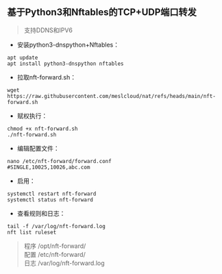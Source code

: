 ## 基于Python3和Nftables的TCP+UDP端口转发
> 支持DDNS和IPV6
* 安装python3-dnspython+Nftables：
```shell
apt update
apt install python3-dnspython nftables
```

* 拉取nft-forward.sh：
```shell
wget https://raw.githubusercontent.com/meslcloud/nat/refs/heads/main/nft-forward.sh
```

* 赋权执行：
```shell
chmod +x nft-forward.sh
./nft-forward.sh
```

* 编辑配置文件：
```shell
nano /etc/nft-forward/forward.conf
#SINGLE,10025,10026,abc.com
```

* 启用：
```shell
systemctl restart nft-forward
systemctl status nft-forward
```

* 查看规则和日志：
```shell
tail -f /var/log/nft-forward.log
nft list ruleset
```

> 程序 /opt/nft-forward/ <br />
> 配置 /etc/nft-forward/ <br />
> 日志 /var/log/nft-forward.log <br />
